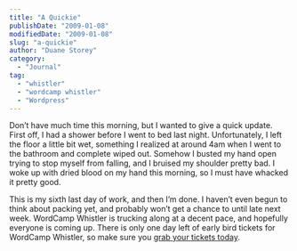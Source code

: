 ```yaml
---
title: "A Quickie"
publishDate: "2009-01-08"
modifiedDate: "2009-01-08"
slug: "a-quickie"
author: "Duane Storey"
category:
  - "Journal"
tag:
  - "whistler"
  - "wordcamp whistler"
  - "Wordpress"
---
```


Don’t have much time this morning, but I wanted to give a quick update. First off, I had a shower before I went to bed last night. Unfortunately, I left the floor a little bit wet, something I realized at around 4am when I went to the bathroom and complete wiped out. Somehow I busted my hand open trying to stop myself from falling, and I bruised my shoulder pretty bad. I woke up with dried blood on my hand this morning, so I must have whacked it pretty good.

This is my sixth last day of work, and then I’m done. I haven’t even begun to think about packing yet, and probably won’t get a chance to until late next week. WordCamp Whistler is trucking along at a decent pace, and hopefully everyone is coming up. There is only one day left of early bird tickets for WordCamp Whistler, so make sure you [grab your tickets today](http://tinyurl.com/9dv9q8).